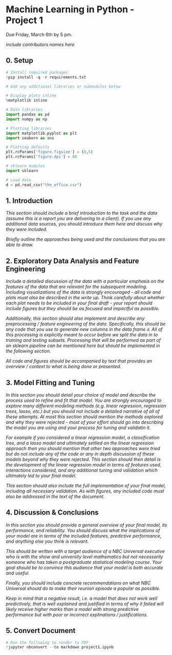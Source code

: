 # Machine Learning in Python - Project 1

Due Friday, March 6th by 5 pm.

*include contributors names here*

## 0. Setup


```python
# Install required packages
!pip install -q -r requirements.txt
```


```python
# Add any additional libraries or submodules below

# Display plots inline
%matplotlib inline

# Data libraries
import pandas as pd
import numpy as np

# Plotting libraries
import matplotlib.pyplot as plt
import seaborn as sns

# Plotting defaults
plt.rcParams['figure.figsize'] = (8,5)
plt.rcParams['figure.dpi'] = 80

# sklearn modules
import sklearn
```


```python
# Load data
d = pd.read_csv("the_office.csv")
```

## 1. Introduction

*This section should include a brief introduction to the task and the data (assume this is a report you are delivering to a client). If you use any additional data sources, you should introduce them here and discuss why they were included.*

*Briefly outline the approaches being used and the conclusions that you are able to draw.*

## 2. Exploratory Data Analysis and Feature Engineering

*Include a detailed discussion of the data with a particular emphasis on the features of the data that are relevant for the subsequent modeling. Including visualizations of the data is strongly encouraged - all code and plots must also be described in the write up. Think carefully about whether each plot needs to be included in your final draft - your report should include figures but they should be as focused and impactful as possible.*

*Additionally, this section should also implement and describe any preprocessing / feature engineering of the data. Specifically, this should be any code that you use to generate new columns in the data frame `d`. All of this processing is explicitly meant to occur before we split the data in to training and testing subsets. Processing that will be performed as part of an sklearn pipeline can be mentioned here but should be implemented in the following section.*

*All code and figures should be accompanied by text that provides an overview / context to what is being done or presented.*

## 3. Model Fitting and Tuning

*In this section you should detail your choice of model and describe the process used to refine and fit that model. You are strongly encouraged to explore many different modeling methods (e.g. linear regression, regression trees, lasso, etc.) but you should not include a detailed narrative of all of these attempts. At most this section should mention the methods explored and why they were rejected - most of your effort should go into describing the model you are using and your process for tuning and validatin it.*

*For example if you considered a linear regression model, a classification tree, and a lasso model and ultimately settled on the linear regression approach then you should mention that other two approaches were tried but do not include any of the code or any in depth discussion of these models beyond why they were rejected. This section should then detail is the development of the linear regression model in terms of features used, interactions considered, and any additional tuning and validation which ultimately led to your final model.* 

*This section should also include the full implementation of your final model, including all necessary validation. As with figures, any included code must also be addressed in the text of the document.*

## 4. Discussion & Conclusions


*In this section you should provide a general overview of your final model, its performance, and reliability. You should discuss what the implications of your model are in terms of the included features, predictive performance, and anything else you think is relevant.*

*This should be written with a target audience of a NBC Universal executive who is with the show and  university level mathematics but not necessarily someone who has taken a postgraduate statistical modeling course. Your goal should be to convince this audience that your model is both accurate and useful.*

*Finally, you should include concrete recommendations on what NBC Universal should do to make their reunion episode a popular as possible.*

*Keep in mind that a negative result, i.e. a model that does not work well predictively, that is well explained and justified in terms of why it failed will likely receive higher marks than a model with strong predictive performance but with poor or incorrect explinations / justifications.*

## 5. Convert Document


```python
# Run the following to render to PDF
!jupyter nbconvert --to markdown project1.ipynb
```
